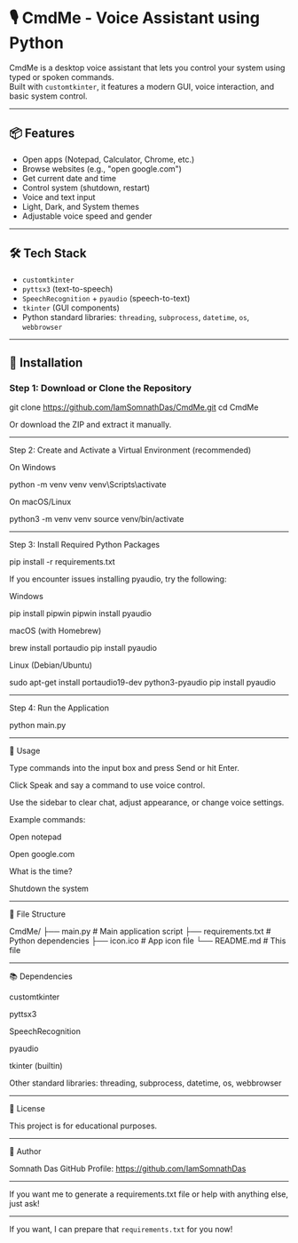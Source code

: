 # 🎙️ CmdMe - Voice Assistant using Python

CmdMe is a desktop voice assistant that lets you control your system using typed or spoken commands.  
Built with `customtkinter`, it features a modern GUI, voice interaction, and basic system control.

---

## 📦 Features

- Open apps (Notepad, Calculator, Chrome, etc.)  
- Browse websites (e.g., "open google.com")  
- Get current date and time  
- Control system (shutdown, restart)  
- Voice and text input  
- Light, Dark, and System themes  
- Adjustable voice speed and gender  

---

## 🛠 Tech Stack

- `customtkinter`  
- `pyttsx3` (text-to-speech)  
- `SpeechRecognition` + `pyaudio` (speech-to-text)  
- `tkinter` (GUI components)  
- Python standard libraries: `threading`, `subprocess`, `datetime`, `os`, `webbrowser`  

---

## 🔧 Installation

### Step 1: Download or Clone the Repository

git clone https://github.com/IamSomnathDas/CmdMe.git
cd CmdMe

Or download the ZIP and extract it manually.

---

Step 2: Create and Activate a Virtual Environment (recommended)

On Windows

python -m venv venv
venv\Scripts\activate

On macOS/Linux

python3 -m venv venv
source venv/bin/activate


---

Step 3: Install Required Python Packages

pip install -r requirements.txt

If you encounter issues installing pyaudio, try the following:

Windows

pip install pipwin
pipwin install pyaudio

macOS (with Homebrew)

brew install portaudio
pip install pyaudio

Linux (Debian/Ubuntu)

sudo apt-get install portaudio19-dev python3-pyaudio
pip install pyaudio


---

Step 4: Run the Application

python main.py


---

🚀 Usage

Type commands into the input box and press Send or hit Enter.

Click Speak and say a command to use voice control.

Use the sidebar to clear chat, adjust appearance, or change voice settings.


Example commands:

Open notepad

Open google.com

What is the time?

Shutdown the system



---

📁 File Structure

CmdMe/
├── main.py          # Main application script
├── requirements.txt # Python dependencies
├── icon.ico         # App icon file
└── README.md        # This file


---

📚 Dependencies

customtkinter

pyttsx3

SpeechRecognition

pyaudio

tkinter (builtin)

Other standard libraries: threading, subprocess, datetime, os, webbrowser



---

📝 License

This project is for educational purposes.


---

👤 Author

Somnath Das
GitHub Profile: https://github.com/IamSomnathDas


---

If you want me to generate a requirements.txt file or help with anything else, just ask!

---

If you want, I can prepare that `requirements.txt` for you now!

